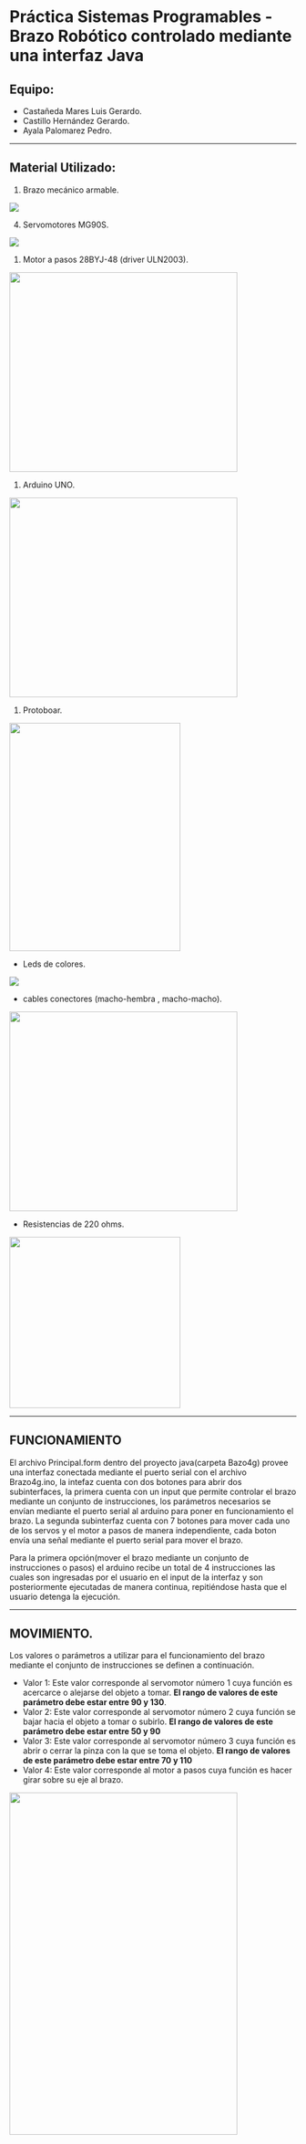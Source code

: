 # Práctica Sistemas Programables - Brazo Robótico controlado mediante una interfaz Java
## Equipo: 
- Castañeda Mares Luis Gerardo.
- Castillo Hernández Gerardo.
- Ayala Palomarez Pedro.
_________________________________________________________________________________________
## Material Utilizado:
1. Brazo mecánico armable.

<img src="https://github.com/luis3c/brazo/blob/master/material/brazo.JPG?raw=true" />

4. Servomotores MG90S.

<img src="https://github.com/luis3c/brazo/blob/master/material/servo.jpg?raw=true" />

1. Motor a pasos 28BYJ-48 (driver ULN2003).

<img src="https://github.com/luis3c/brazo/blob/master/material/apasos.jpg?raw=true" width="400" height="350" />

1. Arduino UNO.

<img src="https://github.com/luis3c/brazo/blob/master/material/Arduino-UNO-frontal.jpg?raw=true" width="400" height="350" />

1. Protoboar.

<img src="https://github.com/luis3c/brazo/blob/master/material/proto.jpg?raw=true" width="300" height="400" />

- Leds de colores.

<img src="https://github.com/luis3c/brazo/blob/master/material/arduino-led-color.png?raw=true" />

- cables conectores (macho-hembra , macho-macho).

<img src="https://github.com/luis3c/brazo/blob/master/material/Cables-para-protoboard-macho-macho-imagen3.jpg?raw=true" width="400" height="350" />

- Resistencias de 220 ohms.

<img src="https://github.com/luis3c/brazo/blob/master/material/010651.jpg?raw=true" width="300" height="300" />

_________________________________________________________________________________________

## FUNCIONAMIENTO
El archivo Principal.form dentro del proyecto java(carpeta Bazo4g) provee una interfaz conectada mediante el puerto serial con el archivo Brazo4g.ino, la intefaz cuenta con dos botones para abrir dos subinterfaces, la primera cuenta con un input que permite controlar el brazo mediante un conjunto de instrucciones, los parámetros necesarios se envían mediante el puerto serial al arduino para poner en funcionamiento el brazo. La segunda subinterfaz cuenta con 7 botones para mover cada uno de los servos y el motor a pasos de manera independiente, cada boton envía una señal mediante el puerto serial para mover el brazo.

Para la primera opción(mover el brazo mediante un conjunto de instrucciones o pasos) el arduino recibe un total de 4 instrucciones las cuales son ingresadas por el usuario en el input de la interfaz y son posteriormente ejecutadas de manera continua, repitiéndose hasta que el usuario detenga la ejecución.

________________________________________________________________________________________

## MOVIMIENTO.
Los valores o parámetros a utilizar para el funcionamiento del brazo mediante el conjunto de instrucciones se definen a continuación.

- Valor 1: Este valor corresponde al servomotor número 1 cuya función es acercarce o alejarse del objeto a tomar. **El rango de valores de este parámetro debe estar entre 90 y 130**.
- Valor 2: Este valor corresponde al servomotor número 2 cuya  función se bajar hacia el objeto a tomar o subirlo. **El rango de valores de este parámetro debe estar entre 50 y 90**
- Valor 3: Este valor corresponde al servomotor número 3 cuya función es abrir o cerrar la pinza con la que se toma el objeto. **El rango de valores de este parámetro debe estar entre 70 y 110** 
- Valor 4: Este valor corresponde al motor a pasos cuya función es hacer girar sobre su eje al brazo.

<img src="https://github.com/luis3c/brazo/blob/master/Fotos/20180517_083726.jpg?raw=true" width="400" height="600" />
